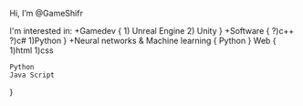 Hi, I’m @GameShifr

I'm interested in:
  +Gamedev
  {
    1) Unreal Engine
    2) Unity
  }
  +Software
  {
    ?)c++
    ?)c#
    1)Python
  }
  +Neural networks & Machine learning
  {
    Python
  }
  Web
  {
    1)html
    1)css
    
    Python
    Java Script
  }
